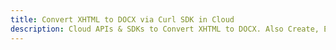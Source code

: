 ---title: Convert XHTML to DOCX via Curl SDK in Clouddescription: Cloud APIs & SDKs to Convert XHTML to DOCX. Also Create, Edit & Render Microsoft Word & OpenOffice documents in the Cloud.---